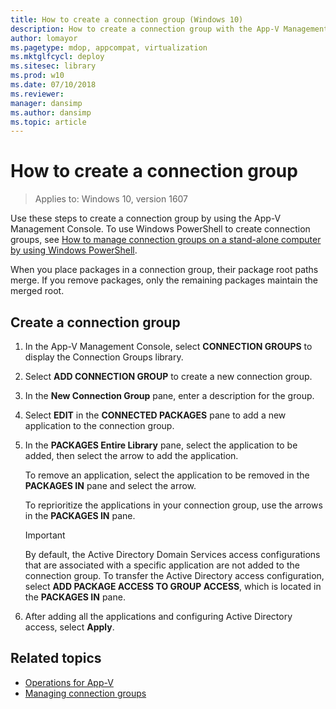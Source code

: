 ```yaml
---
title: How to create a connection group (Windows 10)
description: How to create a connection group with the App-V Management Console.
author: lomayor
ms.pagetype: mdop, appcompat, virtualization
ms.mktglfcycl: deploy
ms.sitesec: library
ms.prod: w10
ms.date: 07/10/2018
ms.reviewer:
manager: dansimp
ms.author: dansimp
ms.topic: article
---
```

# How to create a connection group

>Applies to: Windows 10, version 1607

Use these steps to create a connection group by using the App-V Management Console. To use Windows PowerShell to create connection groups, see [How to manage connection groups on a stand-alone computer by using Windows PowerShell](appv-manage-connection-groups-on-a-stand-alone-computer-with-powershell.md).

When you place packages in a connection group, their package root paths merge. If you remove packages, only the remaining packages maintain the merged root.

## Create a connection group

1. In the App-V Management Console, select **CONNECTION GROUPS** to display the Connection Groups library.

2. Select **ADD CONNECTION GROUP** to create a new connection group.

3. In the **New Connection Group** pane, enter a description for the group.

4. Select **EDIT** in the **CONNECTED PACKAGES** pane to add a new application to the connection group.

5. In the **PACKAGES Entire Library** pane, select the application to be added, then select the arrow to add the application.

    To remove an application, select the application to be removed in the **PACKAGES IN** pane and select the arrow.

    To reprioritize the applications in your connection group, use the arrows in the **PACKAGES IN** pane.

    >[!IMPORTANT]
    >By default, the Active Directory Domain Services access configurations that are associated with a specific application are not added to the connection group. To transfer the Active Directory access configuration, select **ADD PACKAGE ACCESS TO GROUP ACCESS**, which is located in the **PACKAGES IN** pane.

6. After adding all the applications and configuring Active Directory access, select **Apply**.





## Related topics

- [Operations for App-V](appv-operations.md)
- [Managing connection groups](appv-managing-connection-groups.md)
